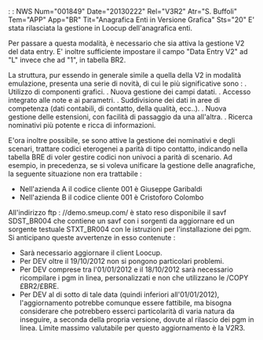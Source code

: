  :  : NWS Num="001849" Date="20130222" Rel="V3R2" Atr="S. Buffoli" Tem="APP" App="BR" Tit="Anagrafica Enti in Versione Grafica" Sts="20"
E' stata rilasciata la gestione in Loocup dell'anagrafica enti.

Per passare a questa modalità, è necessario che sia attiva la gestione V2 del data entry.
E' inoltre sufficiente impostare il campo "Data Entry V2" ad "L" invece che ad "1", in tabella BR2.

La struttura, pur essendo in generale simile a quella della V2 in modalità emulazione, presenta una
serie di novità, di cui le più significative sono : 
. Utilizzo di componenti grafici.
. Nuova gestione dei campi datati.
. Accesso integrato alle note e ai parametri.
. Suddivisione dei dati in aree di competenza (dati contabili, di contatto, della qualità, ecc..).
. Nuova gestione delle estensioni, con facilità di passaggio da una all'altra.
. Ricerca nominativi più potente e ricca di informazioni.

E'ora inoltre possibile, se sono attive la gestione dei nominativi e degli scenari, trattare codici
eterogenei a parità di tipo contatto, indicando nella tabella BRE di voler gestire codici non univoci a parità di scenario.
Ad esempio, in precedenza, se si voleva unificare la gestione delle anagrafiche, la seguente situazione non era trattabile : 
* Nell'azienda A il codice cliente 001 è Giuseppe Garibaldi
* Nell'azienda B il codice cliente 001 è Cristoforo Colombo

All'indirizzo ftp : //demo.smeup.com/ è stato reso disponibile il savf SDST_BR004 che contiene un savf con i sorgenti da aggiornare ed un sorgente testuale STXT_BR004 con le istruzioni per l'installazione dei pgm. Si anticipano queste avvertenze in esso contenute : 
* Sarà necessario aggiornare il client Loocup.
* Per DEV oltre il 19/10/2012 non si pongono particolari problemi.
* Per DEV comprese tra l'01/01/2012 e il 18/10/2012 sarà necessario ricompilare i pgm in linea, personalizzati e non che utilizzano le /COPY £BR2/£BRE.
* Per DEV al di sotto di tale data (quindi inferiori all'01/01/2012), l'aggiornamento potrebbe comunque essere fattibile, ma bisogna considerare che potrebbero esserci particolarità di varia natura da inseguire, a seconda della propria versione, dovute al rilascio dei pgm in linea.
Limite massimo valutabile per questo aggiornamento è la V2R3.

